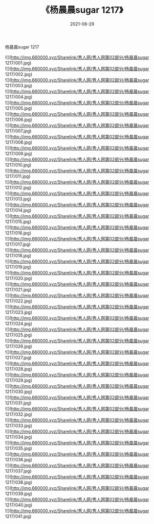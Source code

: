 ﻿---
layout: post
title:  《杨晨晨sugar 1217》
date:   2021-06-29
img: http://img.660000.xyz/Sharelink/秀人网/秀人网第02部分/杨晨晨sugar 1217/000.jpg
categories: [美女, 清纯, 唯美]
---

杨晨晨sugar 1217

  ![](http://img.660000.xyz/Sharelink/秀人网/秀人网第02部分/杨晨晨sugar 1217/001.jpg) <br> ![](http://img.660000.xyz/Sharelink/秀人网/秀人网第02部分/杨晨晨sugar 1217/002.jpg) <br> ![](http://img.660000.xyz/Sharelink/秀人网/秀人网第02部分/杨晨晨sugar 1217/003.jpg) <br> ![](http://img.660000.xyz/Sharelink/秀人网/秀人网第02部分/杨晨晨sugar 1217/004.jpg) <br> ![](http://img.660000.xyz/Sharelink/秀人网/秀人网第02部分/杨晨晨sugar 1217/005.jpg) <br> ![](http://img.660000.xyz/Sharelink/秀人网/秀人网第02部分/杨晨晨sugar 1217/006.jpg) <br> ![](http://img.660000.xyz/Sharelink/秀人网/秀人网第02部分/杨晨晨sugar 1217/007.jpg) <br> ![](http://img.660000.xyz/Sharelink/秀人网/秀人网第02部分/杨晨晨sugar 1217/008.jpg) <br> ![](http://img.660000.xyz/Sharelink/秀人网/秀人网第02部分/杨晨晨sugar 1217/009.jpg) <br> ![](http://img.660000.xyz/Sharelink/秀人网/秀人网第02部分/杨晨晨sugar 1217/010.jpg) <br> ![](http://img.660000.xyz/Sharelink/秀人网/秀人网第02部分/杨晨晨sugar 1217/011.jpg) <br> ![](http://img.660000.xyz/Sharelink/秀人网/秀人网第02部分/杨晨晨sugar 1217/012.jpg) <br> ![](http://img.660000.xyz/Sharelink/秀人网/秀人网第02部分/杨晨晨sugar 1217/013.jpg) <br> ![](http://img.660000.xyz/Sharelink/秀人网/秀人网第02部分/杨晨晨sugar 1217/014.jpg) <br> ![](http://img.660000.xyz/Sharelink/秀人网/秀人网第02部分/杨晨晨sugar 1217/015.jpg) <br> ![](http://img.660000.xyz/Sharelink/秀人网/秀人网第02部分/杨晨晨sugar 1217/016.jpg) <br> ![](http://img.660000.xyz/Sharelink/秀人网/秀人网第02部分/杨晨晨sugar 1217/017.jpg) <br> ![](http://img.660000.xyz/Sharelink/秀人网/秀人网第02部分/杨晨晨sugar 1217/018.jpg) <br> ![](http://img.660000.xyz/Sharelink/秀人网/秀人网第02部分/杨晨晨sugar 1217/019.jpg) <br> ![](http://img.660000.xyz/Sharelink/秀人网/秀人网第02部分/杨晨晨sugar 1217/020.jpg) <br> ![](http://img.660000.xyz/Sharelink/秀人网/秀人网第02部分/杨晨晨sugar 1217/021.jpg) <br> ![](http://img.660000.xyz/Sharelink/秀人网/秀人网第02部分/杨晨晨sugar 1217/022.jpg) <br> ![](http://img.660000.xyz/Sharelink/秀人网/秀人网第02部分/杨晨晨sugar 1217/023.jpg) <br> ![](http://img.660000.xyz/Sharelink/秀人网/秀人网第02部分/杨晨晨sugar 1217/024.jpg) <br> ![](http://img.660000.xyz/Sharelink/秀人网/秀人网第02部分/杨晨晨sugar 1217/025.jpg) <br> ![](http://img.660000.xyz/Sharelink/秀人网/秀人网第02部分/杨晨晨sugar 1217/026.jpg) <br> ![](http://img.660000.xyz/Sharelink/秀人网/秀人网第02部分/杨晨晨sugar 1217/027.jpg) <br> ![](http://img.660000.xyz/Sharelink/秀人网/秀人网第02部分/杨晨晨sugar 1217/028.jpg) <br> ![](http://img.660000.xyz/Sharelink/秀人网/秀人网第02部分/杨晨晨sugar 1217/029.jpg) <br> ![](http://img.660000.xyz/Sharelink/秀人网/秀人网第02部分/杨晨晨sugar 1217/030.jpg) <br> ![](http://img.660000.xyz/Sharelink/秀人网/秀人网第02部分/杨晨晨sugar 1217/031.jpg) <br> ![](http://img.660000.xyz/Sharelink/秀人网/秀人网第02部分/杨晨晨sugar 1217/032.jpg) <br> ![](http://img.660000.xyz/Sharelink/秀人网/秀人网第02部分/杨晨晨sugar 1217/033.jpg) <br> ![](http://img.660000.xyz/Sharelink/秀人网/秀人网第02部分/杨晨晨sugar 1217/034.jpg) <br> ![](http://img.660000.xyz/Sharelink/秀人网/秀人网第02部分/杨晨晨sugar 1217/035.jpg) <br> ![](http://img.660000.xyz/Sharelink/秀人网/秀人网第02部分/杨晨晨sugar 1217/036.jpg) <br> ![](http://img.660000.xyz/Sharelink/秀人网/秀人网第02部分/杨晨晨sugar 1217/037.jpg) <br> ![](http://img.660000.xyz/Sharelink/秀人网/秀人网第02部分/杨晨晨sugar 1217/038.jpg) <br> ![](http://img.660000.xyz/Sharelink/秀人网/秀人网第02部分/杨晨晨sugar 1217/039.jpg) <br> ![](http://img.660000.xyz/Sharelink/秀人网/秀人网第02部分/杨晨晨sugar 1217/040.jpg) <br> ![](http://img.660000.xyz/Sharelink/秀人网/秀人网第02部分/杨晨晨sugar 1217/041.jpg) <br>